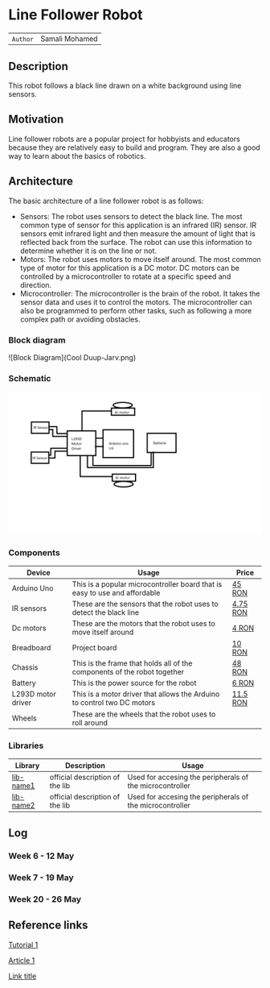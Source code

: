 # Line Follower Robot

| | |
|-|-|
|`Author` | Samali Mohamed

## Description
This robot follows a black line drawn on a white background using line sensors.
## Motivation
Line follower robots are a popular project for hobbyists and educators because they are relatively easy to build and program. They are also a good way to learn about the basics of robotics.
## Architecture
The basic architecture of a line follower robot is as follows:

- Sensors: The robot uses sensors to detect the black line. The most common type of sensor for this application is an infrared (IR) sensor. IR sensors emit infrared light and then measure the amount of light that is reflected back from the surface. The robot can use this information to determine whether it is on the line or not.
- Motors: The robot uses motors to move itself around. The most common type of motor for this application is a DC motor. DC motors can be controlled by a microcontroller to rotate at a specific speed and direction.
- Microcontroller: The microcontroller is the brain of the robot. It takes the sensor data and uses it to control the motors. The microcontroller can also be programmed to perform other tasks, such as following a more complex path or avoiding obstacles.
### Block diagram

<!-- Make sure the path to the picture is correct -->
![Block Diagram](Cool Duup-Jarv.png)

### Schematic

![Schematic](arduino.png)

### Components


<!-- This is just an example, fill in with your actual components -->

| Device | Usage | Price |
|--------|--------|-------|
| Arduino Uno | This is a popular microcontroller board that is easy to use and affordable | [45 RON](https://www.robofun.ro/arduino-uno-r3-atmega328p-placa-de-dezvoltare-compatibila-cu-arduino-cablu-usb.html?gad_source=1&gclid=Cj0KCQjwxeyxBhC7ARIsAC7dS39-6_K5sSRKYcg_SPstpWJF-VHPIrO_BW8yhji8hq6laCEcAWCI_hUaAghQEALw_wcB) |
| IR sensors |  These are the sensors that the robot uses to detect the black line | [4.75 RON](https://www.sigmanortec.ro/Senzor-obstacol-IR-p125423458?gad_source=1&gclid=Cj0KCQjwxeyxBhC7ARIsAC7dS3-emMlUDBW4Tsj-zjQB8fpcg8ZEGDBcuoYug8dfnASn37PzN-THA3gaAhY1EALw_wcB) |
| Dc motors | These are the motors that the robot uses to move itself around| [4 RON](https://www.sigmanortec.ro/Motor-DC-3-6V-p125923622?gad_source=1&gclid=Cj0KCQjwxeyxBhC7ARIsAC7dS3_MRiGK3Vy4MUoFEFl_jzJZ0arUwMk4PF2zh3segV32v5IYmlGnJMoaAsyLEALw_wcB) |
| Breadboard | Project board | [10 RON](https://www.optimusdigital.ro/ro/prototipare-breadboard-uri/8-breadboard-830-points.html?search_query=breadboard&results=145) |
| Chassis | This is the frame that holds all of the components of the robot together | [48 RON](https://www.sigmanortec.ro/Kit-Sasiu-Smart-Car-2WD-p141489122?gad_source=1&gclid=Cj0KCQjwxeyxBhC7ARIsAC7dS3-8X_k8Drn6ozoLtjq7_fZtoQWAezQazTo7GzfnXuA8EFM_ZEdmcW0aApqoEALw_wcB) |
| Battery |  This is the power source for the robot | [6 RON](https://www.emag.ro/search/9v+rechargeable+battery) |
| L293D motor driver | This is a motor driver that allows the Arduino to control two DC motors | [11.5 RON](https://ardushop.ro/ro/electronica/84-l298n-punte-h-dubla-dual-h-bridge-motor-dcsteppe.html?gad_source=1&gclid=Cj0KCQjwxeyxBhC7ARIsAC7dS3_a9xAjqR7axeDUlBj5J8NyneQJxdy6NtBsUyJTD9O3Izl7jPZoq3IaAvBsEALw_wcB) |
| Wheels | These are the wheels that the robot uses to roll around 

### Libraries

<!-- This is just an example, fill in the table with your actual components -->

| Library | Description | Usage |
|---------|-------------|-------|
| [lib-name1](link-to-lib) | official description of the lib | Used for accesing the peripherals of the microcontroller  |
| [lib-name2](link-to-lib) | official description of the lib | Used for accesing the peripherals of the microcontroller  |

## Log

<!-- write every week your progress here -->

### Week 6 - 12 May

### Week 7 - 19 May

### Week 20 - 26 May


## Reference links

<!-- Fill in with appropriate links and link titles -->

[Tutorial 1](https://www.youtube.com/watch?v=wdgULBpRoXk&t=1s&ab_channel=BenEater)

[Article 1](https://www.explainthatstuff.com/induction-motors.html)

[Link title](https://projecthub.arduino.cc/)
